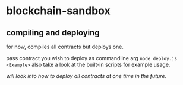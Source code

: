 # blockchain-sandbox

## compiling and deploying 
for now, compiles all contracts but deploys one.

pass contract you wish to deploy as commandline arg `node deploy.js <Example>`
also take a look at the built-in scripts for example usage.

_will look into how to deploy all contracts at one time in the future._ 

